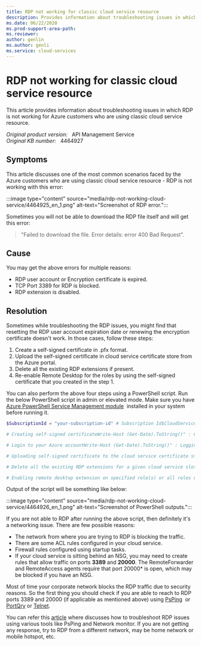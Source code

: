```yaml
---
title: RDP not working for classic cloud service resource
description: Provides information about troubleshooting issues in which RDP is not working for Azure customers who are using classic cloud service resource.
ms.date: 06/22/2020
ms.prod-support-area-path: 
ms.reviewer: 
author: genlin
ms.author: genli
ms.service: cloud-services
---
```

# RDP not working for classic cloud service resource

This article provides information about troubleshooting issues in which RDP is not working for Azure customers who are using classic cloud service resource.

_Original product version:_ &nbsp; API Management Service  
_Original KB number:_ &nbsp; 4464927

## Symptoms

This article discusses one of the most common scenarios faced by the Azure customers who are using classic cloud service resource - RDP is not working with this error:

:::image type="content" source="media/rdp-not-working-cloud-service/4464925_en_1.png" alt-text="Screenshot of RDP error.":::

Sometimes you will not be able to download the RDP file itself and will get this error:

> "Failed to download the file. Error details: error 400 Bad Request".

## Cause

You may get the above errors for multiple reasons:

- RDP user account or Encryption certificate is expired.
- TCP Port 3389 for RDP is blocked.
- RDP extension is disabled.

## Resolution

Sometimes while troubleshooting the RDP issues, you might find that resetting the RDP user account expiration date or renewing the encryption certificate doesn't work. In those cases, follow these steps:

1. Create a self-signed certificate in .pfx format.
2. Upload the self-signed certificate in cloud service certificate store from the Azure portal.
3. Delete all the existing RDP extensions if present.
4. Re-enable Remote Desktop for the roles by using the self-signed certificate that you created in the step 1.

You can also perform the above four steps using a PowerShell script. Run the below PowerShell script in admin or elevated mode. Make sure you have [Azure PowerShell Service Management module](https://docs.microsoft.com/powershell/azure/servicemanagement/install-azure-ps?view=azuresmps-4.0.0)  installed in your system before running it.

```powershell
$SubscriptionId = "your-subscription-id" # Subscription Id$CloudServiceName = "mycloudservice" # Cloud Service name$CertPassword = "CertPassword" # Password for the self-signed certificate$CertExportFilePath = "C:\my-cert-file.pfx" # Local file path where self-signed certificate will be exported$RdpUserName = "RemoteUserName" # RDP user name$RdpUserPassw0rd = "RdpPassword" # RDP user password$Slot = "Production" # Cloud Service slot$RdpAccountExpiry = $(Get-Date).AddDays(365) # RDP user account expiration DateTime

# Creating self-signed certificateWrite-Host (Get-Date).ToString()" : Creating self-signed certificate." -ForegroundColor Magenta$cert = New-SelfSignedCertificate -DnsName ($CloudServiceName + ".cloudapp.net") -CertStoreLocation "cert:\LocalMachine\My" -KeyLength 2048 -KeySpec "KeyExchange"$SecureCertPassword = ConvertTo-SecureString -String $CertPassword -Force -AsPlainTextExport-PfxCertificate -Cert $cert -FilePath $CertExportFilePath -Password $SecureCertPasswordWrite-Host (Get-Date).ToString()" : Self-signed certificate created successfully at" $CertExportFilePath -ForegroundColor Magenta

# Login to your Azure accountWrite-Host (Get-Date).ToString()" : Logging into your Azure account." -ForegroundColor MagentaAdd-AzureAccountSelect-AzureSubscription -SubscriptionId $SubscriptionIdWrite-Host (Get-Date).ToString()" : Logged in successfully." -ForegroundColor Magenta

# Uploading self-signed certificate to the cloud service certificate storeWrite-Host (Get-Date).ToString()" : Uploading self-signed certificate to the cloud service certificate store." -ForegroundColor MagentaAdd-AzureCertificate -serviceName $CloudServiceName -certToDeploy $CertExportFilePath -password $CertPasswordWrite-Host (Get-Date).ToString()" : Self-signed certificate uploaded successfully." -ForegroundColor Magenta

# Delete all the existing RDP extensions for a given cloud service slotWrite-Host (Get-Date).ToString()" : Deleting all the existing RDP extensions for" $Slot "slot." -ForegroundColor MagentaRemove-AzureServiceRemoteDesktopExtension -ServiceName $CloudServiceName -UninstallConfiguration -Slot $SlotWrite-Host (Get-Date).ToString()" : Successfully deleted all the existing RDP extensions for" $Slot "slot." -ForegroundColor Magenta

# Enabling remote desktop extension on specified role(s) or all roles on a cloud service slotWrite-Host (Get-Date).ToString()" : Enabling remote desktop extension on all the roles." -ForegroundColor Magenta$SecureRdpPassword = ConvertTo-SecureString -String $RdpUserPassw0rd -Force -AsPlainText$Credential = New-Object System.Management.Automation.PSCredential $RdpUserName,$SecureRdpPasswordSet-AzureServiceRemoteDesktopExtension -ServiceName $CloudServiceName -Credential $Credential -CertificateThumbprint$cert.Thumbprint -Expiration $RdpAccountExpiry -Slot $SlotWrite-Host (Get-Date).ToString()" : Remote desktop extension applied successfully." -ForegroundColor Magenta
```

Output of the script will be something like below:

:::image type="content" source="media/rdp-not-working-cloud-service/4464926_en_1.png" alt-text="Screenshot of PowerShell outputs.":::

If you are not able to RDP after running the above script, then definitely it's a networking issue. There are few possible reasons:

- The network from where you are trying to RDP is blocking the traffic.
- There are some ACL rules configured in your cloud service.
- Firewall rules configured using startup tasks.
- If your cloud service is sitting behind an NSG, you may need to create rules that allow traffic on ports **3389** and **20000**. The RemoteForwarder and RemoteAccess agents require that port 20000* is open, which may be blocked if you have an NSG.

Most of time your corporate network blocks the RDP traffic due to security reasons. So the first thing you should check if you are able to reach to RDP ports 3389 and 20000 (if applicable as mentioned above) using [PsPing](https://docs.microsoft.com/sysinternals/downloads/psping)  or [PortQry](https://www.microsoft.com/download/details.aspx?id=24009) or [Telnet](https://blogs.technet.microsoft.com/danielmauser/2015/03/18/tip-installing-telnet-client-via-command-line/).

You can refer this [article](https://support.microsoft.com/help/4464850) where discusses how to troubleshoot RDP issues using various tools like PsPing and Network monitor. If you are not getting any response, try to RDP from a different network, may be home network or mobile hotspot, etc.
